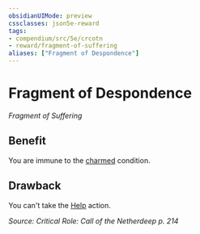 ```yaml
---
obsidianUIMode: preview
cssclasses: json5e-reward
tags:
- compendium/src/5e/crcotn
- reward/fragment-of-suffering
aliases: ["Fragment of Despondence"]
---
```

# Fragment of Despondence
*Fragment of Suffering*  

## Benefit

You are immune to the [charmed](2-Mechanics/CLI/rules/conditions.md#Charmed) condition.

## Drawback

You can't take the [Help](2-Mechanics/CLI/rules/actions.md#Help) action.

*Source: Critical Role: Call of the Netherdeep p. 214*